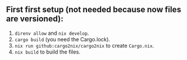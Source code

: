 ## First first setup (not needed because now files are versioned):
1. `direnv allow` and `nix develop`.
2. `cargo build` (you need the Cargo.lock).
3. `nix run github:cargo2nix/cargo2nix` to create `Cargo.nix`.
4. `nix build` to build the files.
